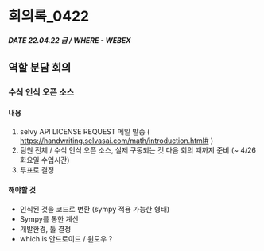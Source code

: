 # 회의록_0422

##### DATE 22.04.22 금 / WHERE - WEBEX

## 역할 분담 회의

### 수식 인식 오픈 소스

#### 내용

1. selvy API LICENSE REQUEST 메일 발송 ( https://handwriting.selvasai.com/math/introduction.html# )
2. 팀원 전체 / 수식 인식 오픈 소스, 실제 구동되는 것 다음 회의 때까지 준비 (~ 4/26 화요일 수업시간)
3. 투표로 결정 

#### 해야할 것

- 인식된 것을 코드로 변환 (sympy 적용 가능한 형태)
- Sympy를 통한 계산
- 개발환경, 툴 결정
- which is 안드로이드 / 윈도우 ? 
